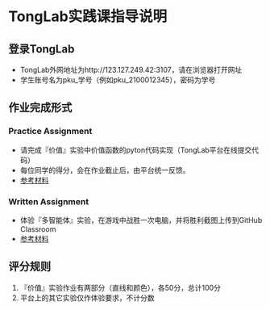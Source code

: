 # TongLab实践课指导说明

## 登录TongLab
- TongLab外网地址为http://123.127.249.42:3107，请在浏览器打开网址
- 学生账号名为pku_学号（例如pku_2100012345），密码为学号

## 作业完成形式

### Practice Assignment
- 请完成『价值』实验中价值函数的pyton代码实现（TongLab平台在线提交代码）
- 每位同学的得分，会在作业截止后，由平台统一反馈。
- [参考材料](实验指导手册-TongLab3003博闻强识(价值).pdf)

### Written Assignment
- 体验『多智能体』实验，在游戏中战胜一次电脑，并将胜利截图上传到GitHub Classroom
- [参考材料](实验指导手册-TongLab3005猎鹿游戏(多智能体).pdf)


## 评分规则
1. 『价值』实验作业有两部分（直线和颜色），各50分，总计100分
2. 平台上的其它实验仅作体验要求，不计分数
